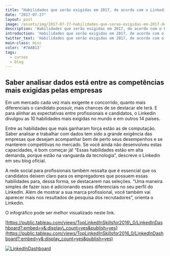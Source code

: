 ```yaml
---
title: "Habilidades que serão exigidas em 2017, de acordo com o Linkedin"
date: "2017-07-27"
layout: post
image: /assets/img/2017-07-27-habilidades-que-serao-exigidas-em-2017-de-acordo-com-o-linkedin/AAEAAQAAAAAAAApmAAAAJDE5NjcxNDc5LTE3ZGMtNDQyNy04MTZiLWNlN2JmZThjODNjNw.png
description: 'Habilidades que serão exigidas em 2017, de acordo com o Linkedin.'
introduction: 'Habilidades que serão exigidas em 2017, de acordo com o Linkedin.'
twitter_text: 'Habilidades que serão exigidas em 2017, de acordo com o Linkedin.'
main-class: misc
color: '#7AAB13'
tags:
  - cursos
  - blog
---
```


## Saber analisar dados está entre as competências mais exigidas pelas empresas

Em um mercado cada vez mais exigente e concorrido, quanto mais diferenciais o candidato possuir, mais chances de se destacar ele terá. E para alinhar as expectativas entre profissionais e candidatos, o Linkedin divulgou as 10 habilidades mais exigidas no mundo e em outros 14 países.

Entre as habilidades que mais ganharam força estão as de computação. Saber analisar e trabalhar com dados tem sido a grande exigência das empresas que desejam acompanhar bem de perto seus desempenhos e se manterem competitivas no mercado. Se você ainda não desenvolveu estas capacidades, é bom começar já! “Essas habilidades estão em alta demanda, porque estão na vanguarda da tecnologia”, descreve o Linkedin em seu blog oficial.

A rede social para profissionais também ressalta que é essencial que os candidatos deixem claro para os empregadores que possuem essas habilidades para, dessa forma, se destacarem nas seleções. “Uma maneira simples de fazer isso é adicionando esses diferenciais no seu perfil do LinkedIn. Além de mostrar a sua marca profissional, você também vai aparecer mais nos resultados de pesquisa dos recrutadores”, orienta o Linkedin.

O infográfico pode ser melhor visualizado neste link.

[https://public.tableau.com/views/TopLinkedInSkillsfor2016\_0/LinkedInDashboard?:embed=y&:display\_count=yes&publish=yes](https://public.tableau.com/views/TopLinkedInSkillsfor2016_0/LinkedInDashboard?:embed=y&:display_count=yes&publish=yes)

<a href='#'><img alt='LinkedInDashboard ' src='https:&#47;&#47;public.tableau.com&#47;static&#47;images&#47;To&#47;TopLinkedInSkillsfor2016\_0&#47;LinkedInDashboard&#47;1\_rss.png' style='border: none' /></a>



<script type="text/javascript">var divElement = document.getElementById('viz1501190735735'); var vizElement = divElement.getElementsByTagName('object')[0]; if ( divElement.offsetWidth > 800 ) { vizElement.style.width='800px';vizElement.style.minHeight='2069px';vizElement.style.maxHeight='2469px';vizElement.style.height=(divElement.offsetWidth*0.75)+'px';} else if ( divElement.offsetWidth > 500 ) { vizElement.style.width='100%';vizElement.style.height='2069px';} else { vizElement.style.width='800px';vizElement.style.minHeight='2069px';vizElement.style.maxHeight='2469px';vizElement.style.height=(divElement.offsetWidth*1.77)+'px';} var scriptElement = document.createElement('script'); scriptElement.src = 'https://public.tableau.com/javascripts/api/viz_v1.js'; vizElement.parentNode.insertBefore(scriptElement, vizElement);</script>
